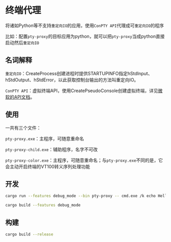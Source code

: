 # 终端代理

将诸如Python等不支持`重定向IO`的应用，使用`ConPTY API`代理成可`重定向IO`的程序

比如：配置`pty-proxy`的目标应用为python，就可以把`pty-proxy`当成python直接启动然后`重定向IO`

## 名词解释

`重定向IO`：CreateProcess创建进程时提供STARTUPINFO指定hStdInput、hStdOutput、hStdError，以此获取控制台输出的方法叫重定向IO。

`ConPTY API`：虚拟终端API，使用CreatePseudoConsole创建虚拟终端，详见[微软的API文档](https://learn.microsoft.com/zh-cn/windows/console/creating-a-pseudoconsole-session)。

## 使用

一共有三个文件：

`pty-proxy.exe`：主程序，可随意重命名

`pty-proxy-child.exe`：辅助程序，名字不可改

`pty-proxy-color.exe`：主程序，可随意重命名；与`pty-proxy.exe`不同的是，它会主动开启终端的VT100转义序列处理功能

## 开发

```sh
cargo run --features debug_mode --bin pty-proxy -- cmd.exe /k echo Hello, World!
```

```sh
cargo build --features debug_mode
```

## 构建

```sh
cargo build --release
```